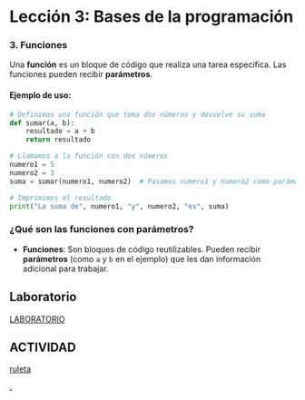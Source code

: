 # Lección 3: Bases de la programación

### **3. Funciones**

Una **función** es un bloque de código que realiza una tarea específica. Las funciones pueden recibir **parámetros**.

#### Ejemplo de uso:

```python
# Definimos una función que toma dos números y devuelve su suma
def sumar(a, b):
    resultado = a + b
    return resultado

# Llamamos a la función con dos números
numero1 = 5
numero2 = 3
suma = sumar(numero1, numero2)  # Pasamos numero1 y numero2 como parámetros

# Imprimimos el resultado
print("La suma de", numero1, "y", numero2, "es", suma)
```

### ¿Qué son las funciones con parámetros?

- **Funciones**: Son bloques de código reutilizables. Pueden recibir **parámetros** (como `a` y `b` en el ejemplo) que les dan información adicional para trabajar.


## Laboratorio
[LABORATORIO](https://colab.research.google.com/github/libialany/qhawanacode/blob/main/docs/course1/lesson3.ipynb)

## ACTIVIDAD
[ruleta](https://editor.raspberrypi.org/en/projects/target-practice-starter)














[.](https://projects.raspberrypi.org/en/projects/target-practice/3)
